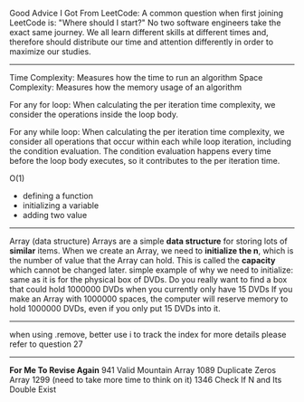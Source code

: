 Good Advice I Got From LeetCode:
A common question when first joining LeetCode is: "Where should I start?"
No two software engineers take the exact same journey. 
We all learn different skills at different times and, therefore should distribute our time and attention differently in order to maximize our studies.

------------

Time Complexity: Measures how the time to run an algorithm
Space Complexity: Measures how the memory usage of an algorithm

For any for loop:
When calculating the per iteration time complexity, we consider the operations inside the loop body.

For any while loop:
When calculating the per iteration time complexity, we consider all operations that occur within each while loop iteration, including the condition evaluation.
The condition evaluation happens every time before the loop body executes, so it contributes to the per iteration time.

O(1)
- defining a function
- initializing a variable
- adding two value

------------

Array (data structure)
Arrays are a simple **data structure** for storing lots of **similar** items. 
When we create an Array, we need to **initialize the n**, which is the number of value that the Array can hold. This is called the **capacity** which cannot be changed later.
    simple example of why we need to initialize:
    same as it is for the physical box of DVDs. Do you really want to find a box that could hold 1000000 DVDs when you currently only have 15 DVDs 
    If you make an Array with 1000000 spaces, the computer will reserve memory to hold 1000000 DVDs, even if you only put 15 DVDs into it. 

------------

when using .remove, better use i to track the index
for more details please refer to question 27

------------

**For Me To Revise Again**
941 Valid Mountain Array
1089 Duplicate Zeros Array
1299 (need to take more time to think on it)
1346 Check If N and Its Double Exist